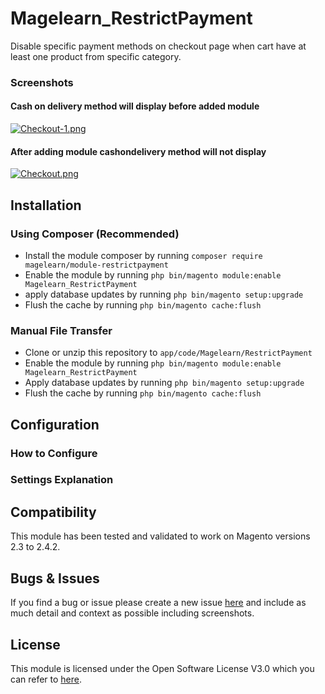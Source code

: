 # Magelearn_RestrictPayment
Disable specific payment methods on checkout page when cart have at least one product from specific category.

### Screenshots

#### Cash on delivery method will display before added module
[![Checkout-1.png](https://i.postimg.cc/ZnLKVsmx/Checkout-1.png)](https://postimg.cc/64yXQ0y8)

#### After adding module cashondelivery method will not display
[![Checkout.png](https://i.postimg.cc/RC1FShtJ/Checkout.png)](https://postimg.cc/dD1vnq4J)

## Installation

### Using Composer (Recommended)
 - Install the module composer by running `composer require magelearn/module-restrictpayment`
 - Enable the module by running `php bin/magento module:enable Magelearn_RestrictPayment`
 - apply database updates by running `php bin/magento setup:upgrade`
 - Flush the cache by running `php bin/magento cache:flush`

### Manual File Transfer
- Clone or unzip this repository to `app/code/Magelearn/RestrictPayment`
- Enable the module by running `php bin/magento module:enable Magelearn_RestrictPayment`
- Apply database updates by running `php bin/magento setup:upgrade`
- Flush the cache by running `php bin/magento cache:flush`

## Configuration

### How to Configure

### Settings Explanation

## Compatibility
This module has been tested and validated to work on Magento versions 2.3 to 2.4.2.

## Bugs & Issues
If you find a bug or issue please create a new issue [here](https://github.com/vijayrami/Magelearn_FreeShippingProgressBar/issues) and include as much detail and context as possible including screenshots.

## License
This module is licensed under the Open Software License V3.0 which you can refer to [here](LICENSE.txt).
